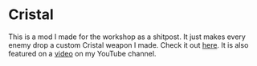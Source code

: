 # Cristal
This is a mod I made for the workshop as a shitpost. It just makes every enemy drop a custom Cristal weapon I made. Check it out [here](https://steamcommunity.com/sharedfiles/filedetails/?id=3187176898&searchtext=).
It is also featured on a [video](https://www.youtube.com/watch?v=9QTgCXccVSU) on my YouTube channel.